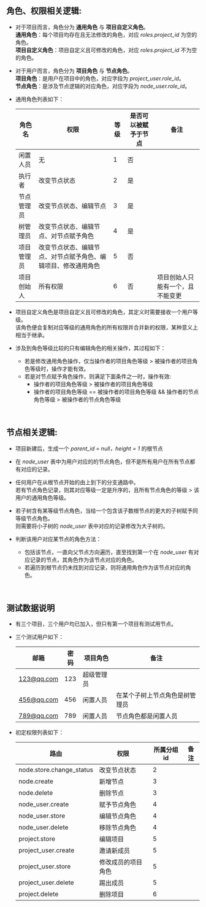 ##  角色、权限相关逻辑:

 -  对于项目而言，角色分为 **通用角色** 与 **项目自定义角色**。  
    **通用角色**：每个项目均存在且无法修改的角色，对应 *roles.project_id* 为空的角色。  
    **项目自定义角色**：项目自定义且可修改的角色，对应 *roles.project_id* 不为空的角色。  

 -  对于用户而言，角色分为 **项目角色** 与 **节点角色**。  
    **项目角色**：是用户在项目中的角色，对应字段为 *project_user.role_id*。  
    **节点角色**：是涉及节点逻辑的对应角色，对应字段为 *node_user.role_id*。  

 -  通用角色列表如下：  

    | 角色名 | 权限 | 等级 | 是否可以被赋予于节点 | 备注 |
    | --- | --- | --- | --- | --- |
    | 闲置人员 | 无 | 1 | 否 |  |
    | 执行者 | 改变节点状态 | 2 | 是 |  |
    | 节点管理员 | 改变节点状态、编辑节点 | 3 | 是 |  |
    | 树管理员 | 改变节点状态、编辑节点、对节点赋予角色 | 4 | 是 |  |
    | 项目管理员 | 改变节点状态、编辑节点、对节点赋予角色、编辑项目、修改通用角色 | 5 | 否 |  |
    | 项目创始人 | 所有权限 | 6 | 否 | 项目创始人只能有一个，且不能变更 |


 -  项目自定义角色是项目自定义且可修改的角色，其定义时需要接收一个用户等级。  
    该角色便会复制对应等级的通用角色的所有权限并合并新的权限，某种意义上相当于继承。

 -  涉及到角色等级比较的只有编辑角色的相关操作，其过程如下：
    - 若是修改通用角色操作，仅当操作者的项目角色等级 > 被操作者的项目角色等级时，操作才能有效。
    - 若是对节点赋予角色操作，则满足下面条件之一时，操作有效:
        - 操作者的项目角色等级 > 被操作者的项目角色等级
        - 操作者的项目角色等级 == 被操作者的项目角色等级 && 操作者的节点角色等级 > 被操作者的节点角色等级

<br>

##  节点相关逻辑:

 -  项目新建后，生成一个 *parent_id = null，height = 1* 的根节点

 -  在 *node_user* 表中为用户对应的的节点角色，但不是所有用户在所有节点都有对应的记录。

 -  任何用户在从根节点开始的由上到下的分支通路中。  
    若有节点角色记录，则其对应等级一定是升序的，且所有节点角色的等级 > 该用户的通用角色等级。

 -  若子树含有某等级节点角色，当给一个包含该子数根节点的更大的子树赋予同等级节点角色。  
    则需要将小子树的 *node_user* 表中对应的记录修改为大子树的。

 -  判断该用户对应某节点的角色方法：
    - 包括该节点，一直向父节点方向遍历，直至找到第一个在 *node_user* 有对应记录的节点，其角色作为该节点对应的角色。
    - 若遍历到根节点仍未找到对应记录，则将通用角色作为该节点对应的角色。

<br>

##  测试数据说明

 -  有三个项目，三个用户均已加入，但只有第一个项目有测试用节点。

 -  三个测试用户如下：  

    | 邮箱 | 密码 | 项目角色 | 备注 |
    | --- | --- | --- | --- |
    | 123@qq.com | 123 | 超级管理员 |  |
    | 456@qq.com | 456 | 闲置人员 | 在某个子树上节点角色是树管理员 |
    | 789@qq.com | 789 | 闲置人员 | 节点角色都是闲置人员 |



 -  初定权限列表如下：  

    | 路由 | 权限 | 所属分组id | 备注 |
    | --- | --- | --- | --- |
    | node.store.change_status | 改变节点状态 | 2 |  |
    | node.create | 新增节点 | 3 |  |
    | node.delete | 删除节点 | 3 |  |
    | node_user.create | 赋予节点角色 | 4 |  |
    | node_user.store | 编辑节点角色 | 4 |  |
    | node_user.delete | 移除节点角色 | 4 |  |
    | project.store | 编辑项目 | 5 |  |
    | project_user.create | 邀请新成员 | 5 |  |
    | project_user.store | 修改成员的项目角色 | 5 |  |
    | project_user.delete | 踢出成员 | 5 |  |
    | project.delete | 删除项目 | 6 |  |


